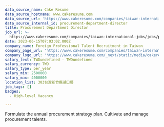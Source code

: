 ```yaml
---
data_source_name: Cake Resume
data_source_hostname: www.cakeresume.com
data_source_url: 'https://www.cakeresume.com/companies/taiwan-international-jobs/jobs'
data_source_internal_id: procurement-department-director
title: Procurement Department Director
job_url: >-
  https://www.cakeresume.com/companies/taiwan-international-jobs/jobs/procurement-department-director
date: 2023-06-15T07:03:02.000Z
company_name: Foreign Professional Talent Recruitment in Taiwan
company_page_url: 'https://www.cakeresume.com/companies/taiwan-international-jobs'
company_logo_url: 'https://www.cakeresume.com/_next/static/media/cakeresume.e1c03867.svg'
salary_text: TWDundefined - TWDundefined
salary_currency: TWD
salary_type: per_year
salary_min: 2500000
salary_max: 4000000
location_list: 303台灣新竹縣湖口鄉
job_tags: []
badges:
  - High-level Vacancy

---
```


Formulate the annual procurement strategy plan. Cultivate and manage procurement talents.